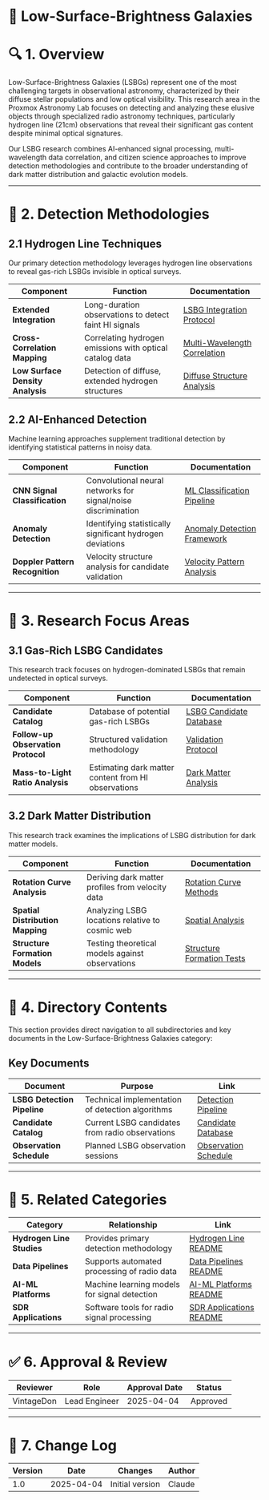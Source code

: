 # 🌌 **Low-Surface-Brightness Galaxies**

# 🔍 **1. Overview**

Low-Surface-Brightness Galaxies (LSBGs) represent one of the most challenging targets in observational astronomy, characterized by their diffuse stellar populations and low optical visibility. This research area in the Proxmox Astronomy Lab focuses on detecting and analyzing these elusive objects through specialized radio astronomy techniques, particularly hydrogen line (21cm) observations that reveal their significant gas content despite minimal optical signatures.

Our LSBG research combines AI-enhanced signal processing, multi-wavelength data correlation, and citizen science approaches to improve detection methodologies and contribute to the broader understanding of dark matter distribution and galactic evolution models.

---

# 📡 **2. Detection Methodologies**

## **2.1 Hydrogen Line Techniques**

Our primary detection methodology leverages hydrogen line observations to reveal gas-rich LSBGs invisible in optical surveys.

| **Component** | **Function** | **Documentation** |
|--------------|-------------|-------------------|
| **Extended Integration** | Long-duration observations to detect faint HI signals | [LSBG Integration Protocol](README.md) |
| **Cross-Correlation Mapping** | Correlating hydrogen emissions with optical catalog data | [Multi-Wavelength Correlation](README.md) |
| **Low Surface Density Analysis** | Detection of diffuse, extended hydrogen structures | [Diffuse Structure Analysis](README.md) |

## **2.2 AI-Enhanced Detection**

Machine learning approaches supplement traditional detection by identifying statistical patterns in noisy data.

| **Component** | **Function** | **Documentation** |
|--------------|-------------|-------------------|
| **CNN Signal Classification** | Convolutional neural networks for signal/noise discrimination | [ML Classification Pipeline](README.md) |
| **Anomaly Detection** | Identifying statistically significant hydrogen deviations | [Anomaly Detection Framework](README.md) |
| **Doppler Pattern Recognition** | Velocity structure analysis for candidate validation | [Velocity Pattern Analysis](README.md) |

---

# 🌠 **3. Research Focus Areas**

## **3.1 Gas-Rich LSBG Candidates**

This research track focuses on hydrogen-dominated LSBGs that remain undetected in optical surveys.

| **Component** | **Function** | **Documentation** |
|--------------|-------------|-------------------|
| **Candidate Catalog** | Database of potential gas-rich LSBGs | [LSBG Candidate Database](README.md) |
| **Follow-up Observation Protocol** | Structured validation methodology | [Validation Protocol](README.md) |
| **Mass-to-Light Ratio Analysis** | Estimating dark matter content from HI observations | [Dark Matter Analysis](README.md) |

## **3.2 Dark Matter Distribution**

This research track examines the implications of LSBG distribution for dark matter models.

| **Component** | **Function** | **Documentation** |
|--------------|-------------|-------------------|
| **Rotation Curve Analysis** | Deriving dark matter profiles from velocity data | [Rotation Curve Methods](README.md) |
| **Spatial Distribution Mapping** | Analyzing LSBG locations relative to cosmic web | [Spatial Analysis](README.md) |
| **Structure Formation Models** | Testing theoretical models against observations | [Structure Formation Tests](README.md) |

---

# 🔗 **4. Directory Contents**

This section provides direct navigation to all subdirectories and key documents in the Low-Surface-Brightness Galaxies category:

## **Key Documents**

| **Document** | **Purpose** | **Link** |
|--------------|------------|----------|
| **LSBG Detection Pipeline** | Technical implementation of detection algorithms | [Detection Pipeline](README.md) |
| **Candidate Catalog** | Current LSBG candidates from radio observations | [Candidate Database](README.md) |
| **Observation Schedule** | Planned LSBG observation sessions | [Observation Schedule](README.md) |

---

# 🔄 **5. Related Categories**

| **Category** | **Relationship** | **Link** |
|--------------|----------------|----------|
| **Hydrogen Line Studies** | Provides primary detection methodology | [Hydrogen Line README](../Hydrogen-Line-Studies/README.md) |
| **Data Pipelines** | Supports automated processing of radio data | [Data Pipelines README](../Data-Pipelines/README.md) |
| **AI-ML Platforms** | Machine learning models for signal detection | [AI-ML Platforms README](../../docs/Applications/AI-ML-Platforms/README.md) |
| **SDR Applications** | Software tools for radio signal processing | [SDR Applications README](../../docs/Applications/Radio-Astronomy/SDR-Applications/README.md) |

---

# ✅ **6. Approval & Review**

| **Reviewer** | **Role** | **Approval Date** | **Status** |
|-------------|---------|------------------|------------|
| VintageDon | Lead Engineer | 2025-04-04 | Approved |

---

# 📜 **7. Change Log**

| **Version** | **Date** | **Changes** | **Author** |
|------------|---------|-------------|------------|
| 1.0 | 2025-04-04 | Initial version | Claude |

